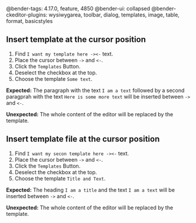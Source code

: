 @bender-tags: 4.17.0, feature, 4850
@bender-ui: collapsed
@bender-ckeditor-plugins: wysiwygarea, toolbar, dialog, templates, image, table, format, basicstyles

## Insert template at the cursor position

1. Find `I want my template here -><-` text.
2. Place the cursor between `->` and `<-`.
3. Click the `Templates` Button.
4. Deselect the checkbox at the top.
5. Choose the template `Some text`.

**Expected:** The paragraph with the text `I am a text` followed by a second paragprah with the text `Here is some more text` will be inserted between `->` and `<-`.

**Unexpected:** The whole content of the editor will be replaced by the template.

## Insert template file at the cursor position

1. Find `I want my secon template here -><-` text.
2. Place the cursor between `->` and `<-`.
3. Click the `Templates` Button.
4. Deselect the checkbox at the top.
5. Choose the template `Title and Text`.

**Expected:** The heading `I am a title` and the text `I am a text` will be inserted between `->` and `<-`.

**Unexpected:** The whole content of the editor will be replaced by the template.
